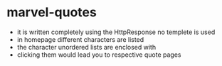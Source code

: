 # marvel-quotes
- it is written completely using the HttpResponse no templete is used
- in homepage different characters are listed 
- the character unordered lists are enclosed with <a></a> 
- clicking them would lead you to respective quote pages
